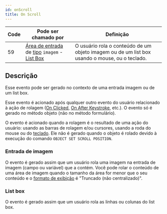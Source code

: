 ```yaml
---
id: onScroll
title: On Scroll
---
```


| Code | Pode ser chamado por                                                                                                                                     | Definição                                                                                     |
| ---- | -------------------------------------------------------------------------------------------------------------------------------------------------------- | --------------------------------------------------------------------------------------------- |
| 59   | [Área de entrada](FormObjects/input_overview.md) de [tipo](FormObjects/properties_Object.md#type) `imagem` - [List Box](FormObjects/listbox_overview.md) | O usuário rola o conteúdo de um objeto imagem ou de um list box usando o mouse, ou o teclado. |


## Descrição

Esse evento pode ser gerado no contexto de uma entrada imagem ou de um list box.

Esse evento é acionado após qualquer outro evento do usuário relacionado à ação de rolagem ([On Clicked](onClicked.md), [On After Keystroke](onAfterKeystroke.md), etc.). O evento só é gerado no método objeto (não no método formulário).

O evento é acionado quando a rolagem é o resultado de uma ação do usuário: usando as barras de rolagem e/ou cursores, usando a roda do mouse ou do [teclado](FormObjects/properties_Appearance.md#vertical-scroll-bar). Ele não é gerado quando o objeto é rolado devido à execução do comando `OBJECT SET SCROLL POSITION`.


### Entrada de imagem

O evento é gerado assim que um usuário rola uma imagem na entrada de imagem (campo ou variável) que a contém. Você pode rolar o conteúdo de uma área de imagem quando o tamanho da área for menor que o seu conteúdo e o [formato de exibição](FormObjects/properties_Display.md#picture-format) é "Truncado (não centralizado)".


### List box

O evento é gerado assim que um usuário rola as linhas ou colunas do list box. 
